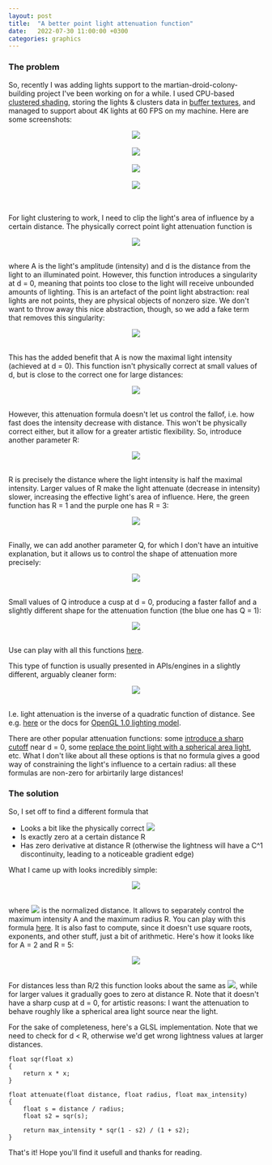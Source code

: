 ```yaml
---
layout: post
title:  "A better point light attenuation function"
date:   2022-07-30 11:00:00 +0300
categories: graphics
---
```


### The problem

So, recently I was adding lights support to the martian-droid-colony-building project I've been working on for a while. I used CPU-based [clustered shading](https://www.aortiz.me/2018/12/21/CG.html), storing the lights & clusters data in [buffer textures](https://www.khronos.org/opengl/wiki/Buffer_Texture), and managed to support about 4K lights at 60 FPS on my machine. Here are some screenshots:

<center><img src="{{site.url}}/blog/media/light/many.png"></center><br/>
<center><img src="{{site.url}}/blog/media/light/spot.png"></center><br/>
<center><img src="{{site.url}}/blog/media/light/iron.png"></center><br/>
<center><img src="{{site.url}}/blog/media/light/copper.png"></center><br/>
<br/>

For light clustering to work, I need to clip the light's area of influence by a certain distance. The physically correct point light attenuation function is

<center><img src="https://latex.codecogs.com/png.latex?%5Cdpi%7B120%7D%20%5Clarge%20%5Cfrac%7BA%7D%7Bd%5E2%7D"></center><br/>

where A is the light's amplitude (intensity) and d is the distance from the light to an illuminated point. However, this function introduces a singularity at d = 0, meaning that points too close to the light will receive unbounded amounts of lighting. This is an artefact of the point light abstraction: real lights are not points, they are physical objects of nonzero size. We don't want to throw away this nice abstraction, though, so we add a fake term that removes this singularity:

<center><img src="https://latex.codecogs.com/png.latex?%5Cdpi%7B120%7D%20%5Clarge%20%5Cfrac%7BA%7D%7B1&plus;d%5E2%7D"></center><br/>

This has the added benefit that A is now the maximal light intensity (achieved at d = 0). This function isn't physically correct at small values of d, but is close to the correct one for large distances:

<center><img src="{{site.url}}/blog/media/light/plot1.png"></center><br/>

However, this attenuation formula doesn't let us control the fallof, i.e. how fast does the intensity decrease with distance. This won't be physically correct either, but it allow for a greater artistic flexibility. So, introduce another parameter R:

<center><img src="https://latex.codecogs.com/png.latex?%5Cdpi%7B120%7D%20%5Clarge%20%5Cfrac%7BA%7D%7B1&plus;%28%5Cfrac%7Bd%7D%7BR%7D%29%5E2%7D"></center><br/>

R is precisely the distance where the light intensity is half the maximal intensity. Larger values of R make the light attenuate (decrease in intensity) slower, increasing the effective light's area of influence. Here, the green function has R = 1 and the purple one has R = 3:

<center><img src="{{site.url}}/blog/media/light/plot2.png"></center><br/>

Finally, we can add another parameter Q, for which I don't have an intuitive explanation, but it allows us to control the shape of attenuation more precisely:

<center><img src="https://latex.codecogs.com/png.latex?%5Cdpi%7B120%7D%20%5Clarge%20%5Cfrac%7BA%7D%7B1&plus;%5Cfrac%7Bd%7D%7BQ%7D&plus;%28%5Cfrac%7Bd%7D%7BR%7D%29%5E2%7D"></center><br/>

Small values of Q introduce a cusp at d = 0, producing a faster fallof and a slightly different shape for the attenuation function (the blue one has Q = 1):

<center><img src="{{site.url}}/blog/media/light/plot3.png"></center><br/>

Use can play with all this functions [here](https://www.desmos.com/calculator/3si5gqopde).

This type of function is usually presented in APIs/engines in a slightly different, arguably cleaner form:

<center><img src="https://latex.codecogs.com/png.latex?%5Cdpi%7B120%7D%20%5Clarge%20%5Cfrac%7B1%7D%7BC_0%20&plus;%20C_1%20d%20&plus;%20C_2%20d%5E2%7D"></center><br/>

I.e. light attenuation is the inverse of a quadratic function of distance. See e.g. [here](http://learnwebgl.brown37.net/09_lights/lights_attenuation.html) or the docs for [OpenGL 1.0 lighting model](https://registry.khronos.org/OpenGL-Refpages/es1.1/xhtml/glLight.xml).

There are other popular attenuation functions: some [introduce a sharp cutoff](https://geom.io/bakery/wiki/index.php?title=Point_Light_Attenuation) near d = 0, some [replace the point light with a spherical area light](http://www.cemyuksel.com/research/pointlightattenuation), etc. What I don't like about all these options is that no formula gives a good way of constraining the light's influence to a certain radius: all these formulas are non-zero for arbirtarily large distances!

### The solution

So, I set off to find a different formula that

* Looks a bit like the physically correct <img src="https://latex.codecogs.com/png.latex?%5Cdpi%7B120%7D%20%5Clarge%20%5Cfrac%7B1%7D%7Bd%5E2%7D">
* Is exactly zero at a certain distance R
* Has zero derivative at distance R (otherwise the lightness will have a C^1 discontinuity, leading to a noticeable gradient edge)

What I came up with looks incredibly simple:

<center><img src="https://latex.codecogs.com/png.latex?%5Cdpi%7B120%7D%20%5Clarge%20A%5Cfrac%7B%281-s%5E2%29%5E2%7D%7B1&plus;s%5E2%7D"></center><br/>

where <img src="https://latex.codecogs.com/png.latex?%5Cdpi%7B120%7D%20%5Clarge%20s%3D%5Cfrac%7Bd%7D%7BR%7D"> is the normalized distance. It allows to separately control the maximum intensity A and the maximum radius R. You can play with this formula [here](https://www.desmos.com/calculator/zemezoyn1c). It is also fast to compute, since it doesn't use square roots, exponents, and other stuff, just a bit of arithmetic. Here's how it looks like for A = 2 and R = 5:

<center><img src="{{site.url}}/blog/media/light/plot4.png"></center><br/>

For distances less than R/2 this function looks about the same as <img src="https://latex.codecogs.com/png.latex?%5Cdpi%7B120%7D%20%5Clarge%20%5Cfrac%7BA%7D%7B1&plus;4%28%5Cfrac%7Bd%7D%7BR%7D%29%5E2%7D">, while for larger values it gradually goes to zero at distance R. Note that it doesn't have a sharp cusp at d = 0, for artistic reasons: I want the attenuation to behave roughly like a spherical area light source near the light.

For the sake of completeness, here's a GLSL implementation. Note that we need to check for d < R, otherwise we'd get wrong lightness values at larger distances.

```
float sqr(float x)
{
	return x * x;
}

float attenuate(float distance, float radius, float max_intensity)
{
	float s = distance / radius;
	float s2 = sqr(s);

	return max_intensity * sqr(1 - s2) / (1 + s2);
}
```

That's it! Hope you'll find it usefull and thanks for reading.
